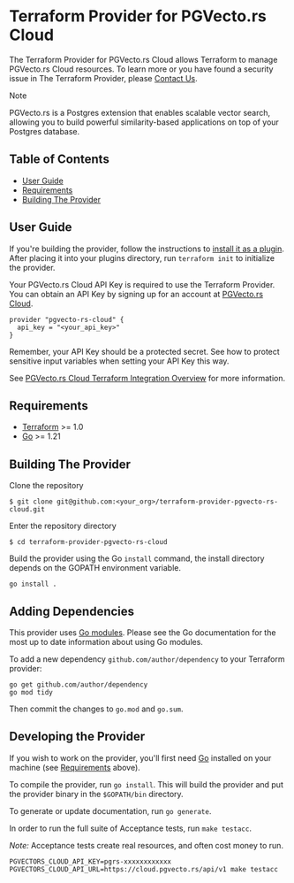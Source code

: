 # Terraform Provider for PGVecto.rs Cloud 

The Terraform Provider for PGVecto.rs Cloud allows Terraform to manage PGVecto.rs Cloud resources. To learn more or you have found a security issue in The Terraform Provider, please [Contact Us](https://discord.gg/KqswhpVgdU).
> [!NOTE]  
> PGVecto.rs is a Postgres extension that enables scalable vector search, allowing you to build powerful similarity-based applications on top of your Postgres database.


## Table of Contents

- [User Guide](#user-guide)
- [Requirements](#requirements)
- [Building The Provider](#building-the-provider)


## User Guide

If you're building the provider, follow the instructions to [install it as a plugin](https://www.terraform.io/docs/plugins/basics.html#installing-plugins). After placing it into your plugins directory, run `terraform init` to initialize the provider.

Your PGVecto.rs Cloud API Key is required to use the Terraform Provider. You can obtain an API Key by signing up for an account at [PGVecto.rs Cloud](https://cloud.pgvecto.rs).

```hcl
provider "pgvecto-rs-cloud" {
  api_key = "<your_api_key>"
}
```
Remember, your API Key should be a protected secret. See how to protect sensitive input variables when setting your API Key this way.

See [PGVecto.rs Cloud Terraform Integration Overview](https://docs.pgvecto.rs/cloud/manage/terraform.html) for more information.

## Requirements

- [Terraform](https://developer.hashicorp.com/terraform/downloads) >= 1.0
- [Go](https://golang.org/doc/install) >= 1.21

## Building The Provider

Clone the repository

```shell
$ git clone git@github.com:<your_org>/terraform-provider-pgvecto-rs-cloud.git
```

Enter the repository directory

```shell
$ cd terraform-provider-pgvecto-rs-cloud
```

Build the provider using the Go `install` command, the install directory depends on the GOPATH environment variable.

```shell
go install .
```

## Adding Dependencies

This provider uses [Go modules](https://github.com/golang/go/wiki/Modules).
Please see the Go documentation for the most up to date information about using Go modules.

To add a new dependency `github.com/author/dependency` to your Terraform provider:

```shell
go get github.com/author/dependency
go mod tidy
```

Then commit the changes to `go.mod` and `go.sum`.

## Developing the Provider

If you wish to work on the provider, you'll first need [Go](http://www.golang.org) installed on your machine (see [Requirements](#requirements) above).

To compile the provider, run `go install`. This will build the provider and put the provider binary in the `$GOPATH/bin` directory.

To generate or update documentation, run `go generate`.

In order to run the full suite of Acceptance tests, run `make testacc`.

*Note:* Acceptance tests create real resources, and often cost money to run.

```shell
PGVECTORS_CLOUD_API_KEY=pgrs-xxxxxxxxxxxx PGVECTORS_CLOUD_API_URL=https://cloud.pgvecto.rs/api/v1 make testacc
```
